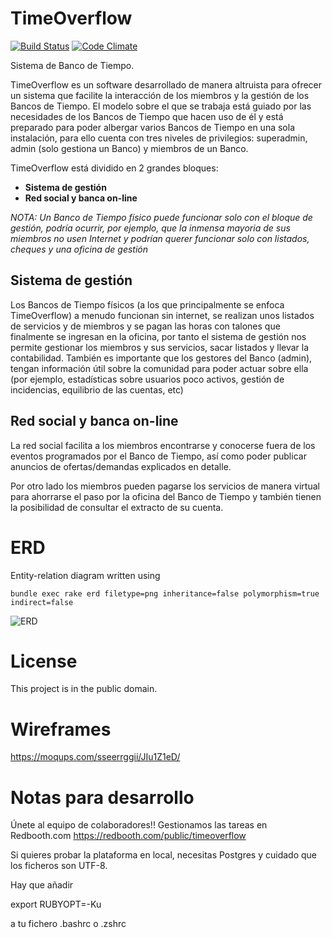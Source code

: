 TimeOverflow
============

[![Build Status](https://travis-ci.org/coopdevs/timeoverflow.png)](https://travis-ci.org/coopdevs/timeoverflow)
[![Code Climate](https://codeclimate.com/github/timeoverflow/timeoverflow.png)](https://codeclimate.com/github/timeoverflow/timeoverflow)

Sistema de Banco de Tiempo. 

TimeOverflow es un software desarrollado de manera altruista para ofrecer un sistema que facilite la interacción 
de los miembros y la gestión de los Bancos de Tiempo. El modelo sobre el que se trabaja está guiado por las necesidades de los Bancos de Tiempo 
que hacen uso de él y está preparado para poder albergar varios Bancos de Tiempo en una sola instalación, para ello cuenta
con tres niveles de privilegios: superadmin, admin (solo gestiona un Banco) y miembros de un Banco.

TimeOverflow está dividido en 2 grandes bloques:
* **Sistema de gestión**
* **Red social y banca on-line**

*NOTA: Un Banco de Tiempo físico puede funcionar solo con el bloque de gestión, podría ocurrir, por ejemplo, que la inmensa*
*mayoria de sus miembros no usen Internet y podrían querer funcionar solo con listados, cheques y una oficina de gestión*

## Sistema de gestión
Los Bancos de Tiempo físicos (a los que principalmente se enfoca TimeOverflow) a menudo funcionan sin internet, se realizan
unos listados de servicios y de miembros y se pagan las horas con talones que finalmente se ingresan en la oficina, por tanto
el sistema de gestión nos permite gestionar los miembros y sus servicios, sacar listados y llevar la contabilidad. También
es importante que los gestores del Banco (admin), tengan información útil sobre la comunidad para poder actuar sobre ella 
(por ejemplo, estadísticas sobre usuarios poco activos, gestión de incidencias, equilibrio de las cuentas, etc)

## Red social y banca on-line
La red social facilita a los miembros encontrarse y conocerse fuera de los eventos programados por el Banco de Tiempo, 
así como poder publicar anuncios de ofertas/demandas explicados en detalle.

Por otro lado los miembros pueden pagarse los servicios de manera virtual para ahorrarse el paso por la oficina del Banco
de Tiempo y también tienen la posibilidad de consultar el extracto de su cuenta.


ERD
===

Entity-relation diagram written using

    bundle exec rake erd filetype=png inheritance=false polymorphism=true indirect=false

![ERD](./erd.png)


License
=======

This project is in the public domain.

Wireframes
=======

https://moqups.com/sseerrggii/JIu1Z1eD/




Notas para desarrollo
=====================
Únete al equipo de colaboradores!! Gestionamos las tareas en Redbooth.com https://redbooth.com/public/timeoverflow

Si quieres probar la plataforma en local, necesitas Postgres y cuidado que los ficheros
son UTF-8.

Hay que añadir

export RUBYOPT=-Ku

a tu fichero .bashrc o .zshrc



